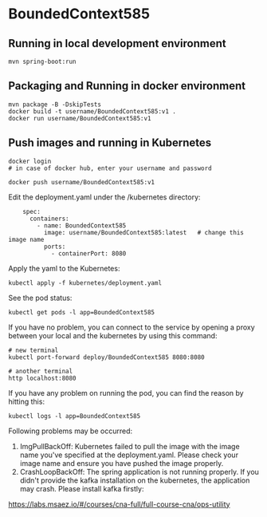 # BoundedContext585

## Running in local development environment

```
mvn spring-boot:run
```

## Packaging and Running in docker environment

```
mvn package -B -DskipTests
docker build -t username/BoundedContext585:v1 .
docker run username/BoundedContext585:v1
```

## Push images and running in Kubernetes

```
docker login 
# in case of docker hub, enter your username and password

docker push username/BoundedContext585:v1
```

Edit the deployment.yaml under the /kubernetes directory:
```
    spec:
      containers:
        - name: BoundedContext585
          image: username/BoundedContext585:latest   # change this image name
          ports:
            - containerPort: 8080

```

Apply the yaml to the Kubernetes:
```
kubectl apply -f kubernetes/deployment.yaml
```

See the pod status:
```
kubectl get pods -l app=BoundedContext585
```

If you have no problem, you can connect to the service by opening a proxy between your local and the kubernetes by using this command:
```
# new terminal
kubectl port-forward deploy/BoundedContext585 8080:8080

# another terminal
http localhost:8080
```

If you have any problem on running the pod, you can find the reason by hitting this:
```
kubectl logs -l app=BoundedContext585
```

Following problems may be occurred:

1. ImgPullBackOff:  Kubernetes failed to pull the image with the image name you've specified at the deployment.yaml. Please check your image name and ensure you have pushed the image properly.
1. CrashLoopBackOff: The spring application is not running properly. If you didn't provide the kafka installation on the kubernetes, the application may crash. Please install kafka firstly:

https://labs.msaez.io/#/courses/cna-full/full-course-cna/ops-utility

